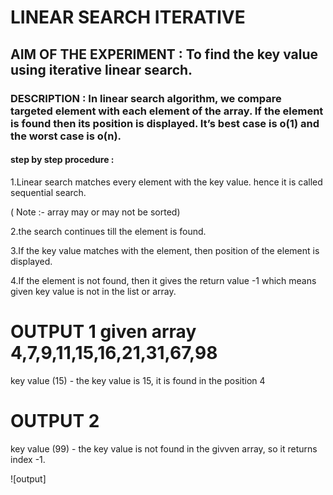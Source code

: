 # LINEAR SEARCH ITERATIVE

## AIM OF THE EXPERIMENT : To find the key value using iterative linear search.
 
### DESCRIPTION : In linear search algorithm, we compare targeted element with each element of the array. If the element is found then its position is displayed. It’s best case is o(1) and the worst case is o(n).

#### step by step procedure :

1.Linear search matches every element with the key value. hence it is called sequential search.

( Note :- array may or may not be sorted)

2.the search continues till the element is found.

3.If the key value matches with the element, then position of the element is displayed.

4.If the element is not found, then it gives the return value -1 which means given key value is not in the list or array.

# OUTPUT 1 given array 4,7,9,11,15,16,21,31,67,98

 key value (15) - the key value is 15, it is found in the position 4
 
 # OUTPUT 2 
 key value (99) - the key value is not found in the givven array, so it returns index -1.
 
 ![output]
